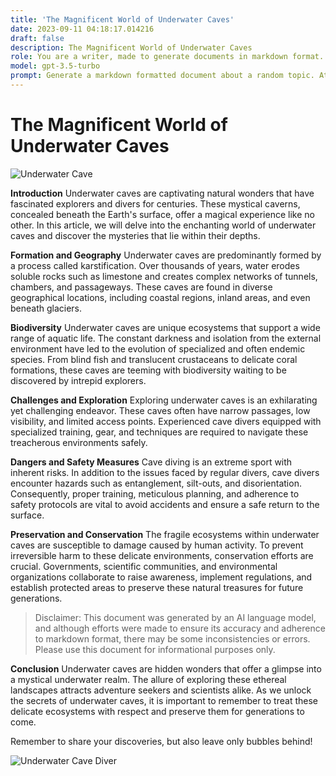 ```yaml
---
title: 'The Magnificent World of Underwater Caves'
date: 2023-09-11 04:18:17.014216
draft: false
description: The Magnificent World of Underwater Caves
role: You are a writer, made to generate documents in markdown format. It is very important that all of the documents you generate are in valid markdown format.
model: gpt-3.5-turbo
prompt: Generate a markdown formatted document about a random topic. At the bottom, include a disclaimer explaining that the document was generated by you. The first line of the document should be the title. Make sure that the entire document is in proper markdown format, using a mix of various tags to make the document visually appealing.
---
```


# The Magnificent World of Underwater Caves

![Underwater Cave](https://example.com/underwater-cave.jpg)

**Introduction**
Underwater caves are captivating natural wonders that have fascinated explorers and divers for centuries. These mystical caverns, concealed beneath the Earth's surface, offer a magical experience like no other. In this article, we will delve into the enchanting world of underwater caves and discover the mysteries that lie within their depths.

**Formation and Geography**
Underwater caves are predominantly formed by a process called karstification. Over thousands of years, water erodes soluble rocks such as limestone and creates complex networks of tunnels, chambers, and passageways. These caves are found in diverse geographical locations, including coastal regions, inland areas, and even beneath glaciers.

**Biodiversity**
Underwater caves are unique ecosystems that support a wide range of aquatic life. The constant darkness and isolation from the external environment have led to the evolution of specialized and often endemic species. From blind fish and translucent crustaceans to delicate coral formations, these caves are teeming with biodiversity waiting to be discovered by intrepid explorers.

**Challenges and Exploration**
Exploring underwater caves is an exhilarating yet challenging endeavor. These caves often have narrow passages, low visibility, and limited access points. Experienced cave divers equipped with specialized training, gear, and techniques are required to navigate these treacherous environments safely.

**Dangers and Safety Measures**
Cave diving is an extreme sport with inherent risks. In addition to the issues faced by regular divers, cave divers encounter hazards such as entanglement, silt-outs, and disorientation. Consequently, proper training, meticulous planning, and adherence to safety protocols are vital to avoid accidents and ensure a safe return to the surface.

**Preservation and Conservation**
The fragile ecosystems within underwater caves are susceptible to damage caused by human activity. To prevent irreversible harm to these delicate environments, conservation efforts are crucial. Governments, scientific communities, and environmental organizations collaborate to raise awareness, implement regulations, and establish protected areas to preserve these natural treasures for future generations.

>Disclaimer: This document was generated by an AI language model, and although efforts were made to ensure its accuracy and adherence to markdown format, there may be some inconsistencies or errors. Please use this document for informational purposes only.

**Conclusion**
Underwater caves are hidden wonders that offer a glimpse into a mystical underwater realm. The allure of exploring these ethereal landscapes attracts adventure seekers and scientists alike. As we unlock the secrets of underwater caves, it is important to remember to treat these delicate ecosystems with respect and preserve them for generations to come.

Remember to share your discoveries, but also leave only bubbles behind!

![Underwater Cave Diver](https://example.com/underwater-cave-diver.jpg)
